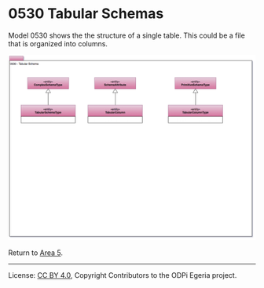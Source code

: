 <!-- SPDX-License-Identifier: CC-BY-4.0 -->
<!-- Copyright Contributors to the ODPi Egeria project. -->

# 0530 Tabular Schemas

Model 0530 shows the the structure of a single table.
This could be a file that is organized into columns.

![UML](0530-Tabular-Schemas.png)


Return to [Area 5](Area-5-models.md).

----
License: [CC BY 4.0](https://creativecommons.org/licenses/by/4.0/),
Copyright Contributors to the ODPi Egeria project.